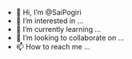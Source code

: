 - 👋 Hi, I’m @SaiPogiri
- 👀 I’m interested in ...
- 🌱 I’m currently learning ...
- 💞️ I’m looking to collaborate on ...
- 📫 How to reach me ...

<!---
SaiPogiri/SaiPogiri is a ✨ special ✨ repository because its `README.md` (this file) appears on your GitHub profile.
You can click the Preview link to take a look at your changes.
--->
